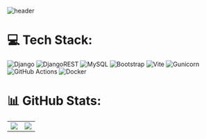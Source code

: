 ![header](https://capsule-render.vercel.app/api?type=venom&color=0:0D47A1,100:42A5F5&height=150&section=header&text=%20Django%20Developer&fontColor=0A1A2F&fontSize=56&fontAlign=50&fontAlignY=35)



# 💻 Tech Stack:
![Django](https://img.shields.io/badge/django-%23092E20.svg?style=for-the-badge&logo=django&logoColor=white) ![DjangoREST](https://img.shields.io/badge/DJANGO-REST-ff1709?style=for-the-badge&logo=django&logoColor=white&color=ff1709&labelColor=gray) ![MySQL](https://img.shields.io/badge/mysql-4479A1.svg?style=for-the-badge&logo=mysql&logoColor=white) ![Bootstrap](https://img.shields.io/badge/bootstrap-%238511FA.svg?style=for-the-badge&logo=bootstrap&logoColor=white) ![Vite](https://img.shields.io/badge/vite-%23646CFF.svg?style=for-the-badge&logo=vite&logoColor=white) ![Gunicorn](https://img.shields.io/badge/gunicorn-%298729.svg?style=for-the-badge&logo=gunicorn&logoColor=white) ![GitHub Actions](https://img.shields.io/badge/github%20actions-%232671E5.svg?style=for-the-badge&logo=githubactions&logoColor=white) ![Docker](https://img.shields.io/badge/docker-%230db7ed.svg?style=for-the-badge&logo=docker&logoColor=white)

# 📊 GitHub Stats:

<div align="center">
  <table>
    <tr>
      <td>
        <img src="https://github-readme-stats.vercel.app/api?username=streqmin&theme=transparent&hide_border=true&include_all_commits=true&count_private=true" />
      </td>
      <td>
        <img src="https://github-readme-stats.vercel.app/api/top-langs/?username=streqmin&theme=transparent&hide_border=true&include_all_commits=true&count_private=true&layout=compact" />
      </td>
    </tr>
  </table><table align="center">
<!-- <tr>
    <td align="center">
      <a href="https://solved.ac/ssangttuce/">
        <img src="http://mazassumnida.wtf/api/v2/generate_badge?boj=ssangttuce" alt="Solved.ac Profile" />
      </a>
    </td>
    <td align="center">
      <img src="https://leetcard.jacoblin.cool/ssangttuce?site=us" alt="LeetCode Profile" />
    </td>
  </tr> -->
</table>

</div>




<!-- Proudly created with GPRM ( https://gprm.itsvg.in ) -->
